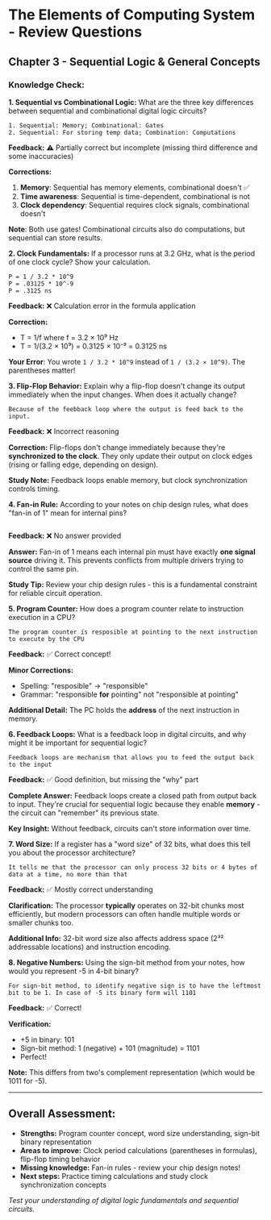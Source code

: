 # The Elements of Computing System - Review Questions

## Chapter 3 - Sequential Logic & General Concepts

### Knowledge Check:

**1. Sequential vs Combinational Logic:** What are the three key differences between sequential and combinational digital logic circuits?

```
1. Sequential: Memory; Combinational: Gates
2. Sequential: For storing temp data; Combination: Computations
```

**Feedback:** ⚠️ Partially correct but incomplete (missing third difference and some inaccuracies)

**Corrections:**
1. **Memory**: Sequential has memory elements, combinational doesn't ✅
2. **Time awareness**: Sequential is time-dependent, combinational is not
3. **Clock dependency**: Sequential requires clock signals, combinational doesn't

**Note**: Both use gates! Combinational circuits also do computations, but sequential can store results.

**2. Clock Fundamentals:** If a processor runs at 3.2 GHz, what is the period of one clock cycle? Show your calculation.

```
P = 1 / 3.2 * 10^9
P = .03125 * 10^-9
P = .3125 ns

```

**Feedback:** ❌ Calculation error in the formula application

**Correction:** 
- T = 1/f where f = 3.2 × 10⁹ Hz
- T = 1/(3.2 × 10⁹) = 0.3125 × 10⁻⁹ = 0.3125 ns

**Your Error**: You wrote `1 / 3.2 * 10^9` instead of `1 / (3.2 × 10^9)`. The parentheses matter!

**3. Flip-Flop Behavior:** Explain why a flip-flop doesn't change its output immediately when the input changes. When does it actually change?

```
Because of the feebback loop where the output is feed back to the input.
```

**Feedback:** ❌ Incorrect reasoning

**Correction:** Flip-flops don't change immediately because they're **synchronized to the clock**. They only update their output on clock edges (rising or falling edge, depending on design).

**Study Note:** Feedback loops enable memory, but clock synchronization controls timing.

**4. Fan-in Rule:** According to your notes on chip design rules, what does "fan-in of 1" mean for internal pins?

```

```

**Feedback:** ❌ No answer provided

**Answer:** Fan-in of 1 means each internal pin must have exactly **one signal source** driving it. This prevents conflicts from multiple drivers trying to control the same pin.

**Study Tip:** Review your chip design rules - this is a fundamental constraint for reliable circuit operation.

**5. Program Counter:** How does a program counter relate to instruction execution in a CPU?

```
The program counter is resposible at pointing to the next instruction to execute by the CPU
```

**Feedback:** ✅ Correct concept!

**Minor Corrections:**
- Spelling: "resposible" → "responsible"
- Grammar: "responsible **for** pointing" not "responsible at pointing"

**Additional Detail:** The PC holds the **address** of the next instruction in memory.

**6. Feedback Loops:** What is a feedback loop in digital circuits, and why might it be important for sequential logic?

```
Feedback loops are mechanism that allows you to feed the output back to the input
```

**Feedback:** ✅ Good definition, but missing the "why" part

**Complete Answer:** Feedback loops create a closed path from output back to input. They're crucial for sequential logic because they enable **memory** - the circuit can "remember" its previous state.

**Key Insight:** Without feedback, circuits can't store information over time.

**7. Word Size:** If a register has a "word size" of 32 bits, what does this tell you about the processor architecture?

```
It tells me that the processor can only process 32 bits or 4 bytes of data at a time, no more than that
```

**Feedback:** ✅ Mostly correct understanding

**Clarification:** The processor **typically** operates on 32-bit chunks most efficiently, but modern processors can often handle multiple words or smaller chunks too.

**Additional Info:** 32-bit word size also affects address space (2³² addressable locations) and instruction encoding.

**8. Negative Numbers:** Using the sign-bit method from your notes, how would you represent -5 in 4-bit binary?

```
For sign-bit method, to identify negative sign is to have the leftmost bit to be 1. In case of -5 its binary form will 1101
```

**Feedback:** ✅ Correct!

**Verification:** 
- +5 in binary: 101
- Sign-bit method: 1 (negative) + 101 (magnitude) = 1101
- Perfect!

**Note:** This differs from two's complement representation (which would be 1011 for -5).

---

## Overall Assessment:
- **Strengths:** Program counter concept, word size understanding, sign-bit binary representation
- **Areas to improve:** Clock period calculations (parentheses in formulas), flip-flop timing behavior
- **Missing knowledge:** Fan-in rules - review your chip design notes!
- **Next steps:** Practice timing calculations and study clock synchronization concepts

_Test your understanding of digital logic fundamentals and sequential circuits._
